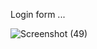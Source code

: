 Login form ...


![Screenshot (49)](https://github.com/K4m5/form-login/assets/142299996/56b27ce4-f450-435f-ade6-6f3950f98e45)
